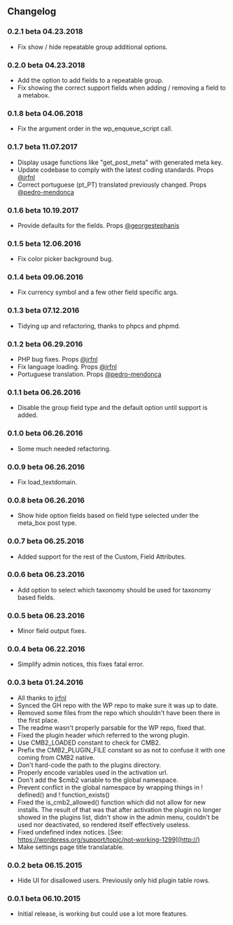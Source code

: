 

## Changelog

### 0.2.1 beta 04.23.2018
* Fix show / hide repeatable group additional options.

### 0.2.0 beta 04.23.2018
* Add the option to add fields to a repeatable group.
* Fix showing the correct support fields when adding / removing a field to a metabox.

### 0.1.8 beta 04.06.2018
* Fix the argument order in the wp_enqueue_script call.

### 0.1.7 beta 11.07.2017
* Display usage functions like "get_post_meta" with generated meta key.
* Update codebase to comply with the latest coding standards. Props [@jrfnl](https://github.com/jrfnl)
* Correct portuguese (pt_PT) translated previously changed. Props [@pedro-mendonca](https://github.com/pedro-mendonca)

### 0.1.6 beta 10.19.2017
* Provide defaults for the fields. Props [@georgestephanis](https://github.com/georgestephanis)

### 0.1.5 beta 12.06.2016
* Fix color picker background bug.

### 0.1.4 beta 09.06.2016
* Fix currency symbol and a few other field specific args.

### 0.1.3 beta 07.12.2016
* Tidying up and refactoring, thanks to phpcs and phpmd.

### 0.1.2 beta 06.29.2016
* PHP bug fixes. Props [@jrfnl](https://github.com/jrfnl)
* Fix language loading. Props [@jrfnl](https://github.com/jrfnl)
* Portuguese translation. Props [@pedro-mendonca](https://github.com/pedro-mendonca)

### 0.1.1 beta 06.26.2016
* Disable the group field type and the default option until support is added.

### 0.1.0 beta 06.26.2016
* Some much needed refactoring.

### 0.0.9 beta 06.26.2016
* Fix load_textdomain.

### 0.0.8 beta 06.26.2016
* Show hide option fields based on field type selected under the meta_box post type.

### 0.0.7 beta 06.25.2016
* Added support for the rest of the Custom, Field Attributes.

### 0.0.6 beta 06.23.2016
* Add option to select which taxonomy should be used for taxonomy based fields.

### 0.0.5 beta 06.23.2016
* Minor field output fixes.

### 0.0.4 beta 06.22.2016
* Simplify admin notices, this fixes fatal error.

### 0.0.3 beta 01.24.2016
* All thanks to [jrfnl](https://github.com/jrfnl)
* Synced the GH repo with the WP repo to make sure it was up to date.
* Removed some files from the repo which shouldn't have been there in the first place.
* The readme wasn't properly parsable for the WP repo, fixed that.
* Fixed the plugin header which referred to the wrong plugin.
* Use CMB2_LOADED constant to check for CMB2.
* Prefix the CMB2_PLUGIN_FILE constant so as not to confuse it with one coming from CMB2 native.
* Don't hard-code the path to the plugins directory.
* Properly encode variables used in the activation url.
* Don't add the $cmb2 variable to the global namespace.
* Prevent conflict in the global namespace by wrapping things in ! defined() and ! function_exists()
* Fixed the is_cmb2_allowed() function which did not allow for new installs. The result of that was that after activation the plugin no longer showed in the plugins list, didn't show in the admin menu, couldn't be used nor deactivated, so rendered itself effectively useless.
* Fixed undefined index notices. [See: https://wordpress.org/support/topic/not-working-1299](http://)
* Make settings page title translatable.

### 0.0.2 beta 06.15.2015
* Hide UI for disallowed users. Previously only hid plugin table rows.

### 0.0.1 beta 06.10.2015
* Initial release, is working but could use a lot more features.
